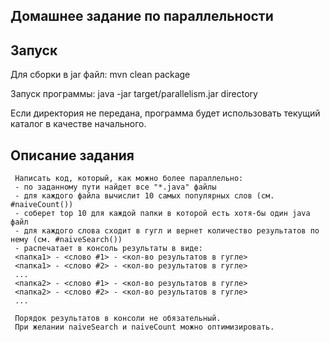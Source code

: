 ## Домашнее задание по параллельности
## Запуск
Для сборки в jar файл:
mvn clean package
    
Запуск программы:
java -jar target/parallelism.jar directory

Если директория не передана, программа будет использовать текущий каталог в качестве начального.
## Описание задания
     Написать код, который, как можно более параллельно:
     - по заданному пути найдет все "*.java" файлы
     - для каждого файла вычислит 10 самых популярных слов (см. #naiveCount())
     - соберет top 10 для каждой папки в которой есть хотя-бы один java файл
     - для каждого слова сходит в гугл и вернет количество результатов по нему (см. #naiveSearch())
     - распечатает в консоль результаты в виде:
     <папка1> - <слово #1> - <кол-во результатов в гугле>
     <папка1> - <слово #2> - <кол-во результатов в гугле>
     ...
     <папка2> - <слово #1> - <кол-во результатов в гугле>
     <папка2> - <слово #2> - <кол-во результатов в гугле>
     ...

     Порядок результатов в консоли не обязательный.
     При желании naiveSearch и naiveCount можно оптимизировать.